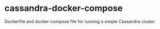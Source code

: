 # cassandra-docker-compose
Dockerfile and docker-compose file for running a simple Cassandra cluster
